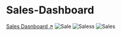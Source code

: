 # Sales-Dashboard

[Sales Dasnboard ↗️](https://app.powerbi.com/view?r=eyJrIjoiZjM4ODY0NDEtMDM5MS00OThhLWJkNmEtYTdkNDk5YWZmMDgxIiwidCI6IjU4OTcxMDI0LTdhMzctNDI3Ni1hOWFjLTI1MzFhMWRlY2RjNyJ9)
![Sale](https://github.com/user-attachments/assets/7b96757c-ca1b-4c73-b516-34d147b5de27)
![Saless](https://github.com/user-attachments/assets/e1fc4825-7435-4e34-a14d-b5d48b7cd7d5)
![Sales](https://github.com/user-attachments/assets/1f2b6ad3-f44a-4370-b1b7-dde5ddf7e305)
